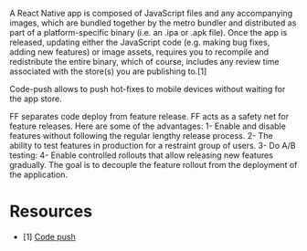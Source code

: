 

A React Native app is composed of JavaScript files and any accompanying images, which are bundled together by the metro bundler and distributed as part of a platform-specific binary (i.e. an .ipa or .apk file). Once the app is released, updating either the JavaScript code (e.g. making bug fixes, adding new features) or image assets, requires you to recompile and redistribute the entire binary, which of course, includes any review time associated with the store(s) you are publishing to.[1]


Code-push allows to push hot-fixes to mobile devices without waiting for the app store.

FF separates code deploy from feature release. FF acts as a safety net for feature releases. Here are some of the advantages:
1- Enable and disable features without following the regular lengthy release process.
2- The ability to test features in production for a restraint group of users.
3- Do A/B testing: 
4- Enable controlled rollouts that allow releasing new features gradually. The goal is to decouple the feature rollout from the deployment of the application.

# Resources

- [1] [Code push](https://github.com/microsoft/react-native-code-push)